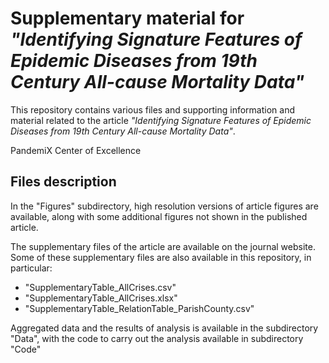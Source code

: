 # Supplementary material for _"Identifying Signature Features of Epidemic Diseases from 19th Century All-cause Mortality Data"_

This repository contains various files and supporting information and material related to the article 
_"Identifying Signature Features of Epidemic Diseases from 19th Century All-cause Mortality Data"_.

PandemiX Center of Excellence 


## Files description
In the "Figures" subdirectory, high resolution versions of article figures are available, along with some additional figures not shown in the published article.

The supplementary files of the article are available on the journal website. 
Some of these supplementary files are also available in this repository, in particular:
* "SupplementaryTable_AllCrises.csv"
* "SupplementaryTable_AllCrises.xlsx"
* "SupplementaryTable_RelationTable_ParishCounty.csv"

Aggregated data and the results of analysis is available in the subdirectory "Data", with the code to carry out the analysis available in subdirectory "Code"